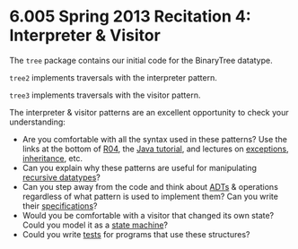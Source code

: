 # 6.005 Spring 2013 Recitation 4: Interpreter & Visitor

The `tree` package contains our initial code for the BinaryTree datatype.

`tree2` implements traversals with the interpreter pattern.

`tree3` implements traversals with the visitor pattern.

The interpreter & visitor patterns are an excellent opportunity to check your understanding:

 * Are you comfortable with all the syntax used in these patterns? Use the links at the bottom of [R04], the [Java tutorial], and lectures on [exceptions], [inheritance], etc.
 * Can you explain why these patterns are useful for manipulating [recursive datatypes]?
 * Can you step away from the code and think about [ADTs] & operations regardless of what pattern is used to implement them? Can you write their [specifications]?
 * Would you be comfortable with a visitor that changed its own state? Could you model it as a [state machine]?
 * Could you write [tests] for programs that use these structures?

  [R04]: http://web.mit.edu/6.005/www/sp13/recitations/r04/
  [Java tutorial]: http://web.mit.edu/6.005/www/sp13/tutorial/
  [exceptions]: https://stellar.mit.edu/S/course/6/sp13/6.005/courseMaterial/topics/topic5/lectureNotes/lect4-specifications/lect4-specifications.pdf
  [inheritance]: https://stellar.mit.edu/S/course/6/sp13/6.005/courseMaterial/topics/topic5/lectureNotes/L13-Inheritance-and-Equality/L13-Inheritance-and-Equality-print.pdf
  [recursive datatypes]: https://stellar.mit.edu/S/course/6/sp13/6.005/courseMaterial/topics/topic5/lectureNotes/lect11-recursivedatatypes/lect11-recursivedatatypes.pdf
  [ADTs]: https://stellar.mit.edu/S/course/6/sp13/6.005/courseMaterial/topics/topic5/lectureNotes/lect9-ADT/lect9-ADT.pdf
  [specifications]: https://stellar.mit.edu/S/course/6/sp13/6.005/courseMaterial/topics/topic5/lectureNotes/lect4-specifications/lect4-specifications.pdf
  [state machine]: https://stellar.mit.edu/S/course/6/sp13/6.005/courseMaterial/topics/topic5/lectureNotes/lect7-statemachines/lect7-statemachines.pdf
  [tests]: https://stellar.mit.edu/S/course/6/sp13/6.005/courseMaterial/topics/topic5/lectureNotes/Bugs/Bugs.pdf

